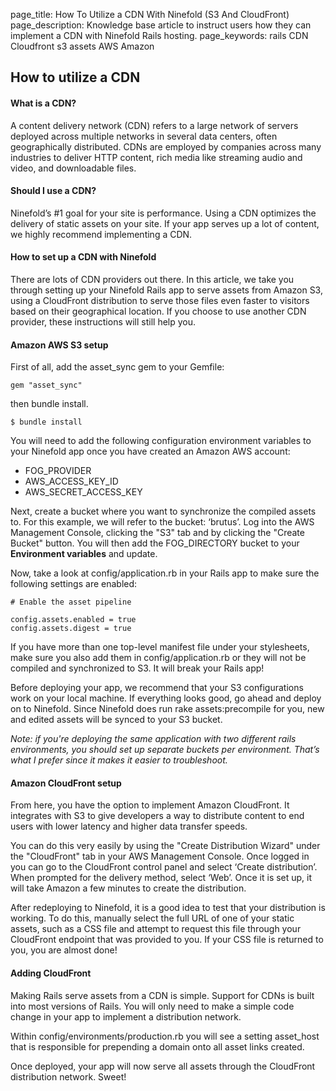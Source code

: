 page_title: How To Utilize a CDN With Ninefold (S3 And CloudFront)
page_description: Knowledge base article to instruct users how they can implement a CDN with Ninefold Rails hosting. 
page_keywords: rails CDN Cloudfront s3 assets AWS Amazon

## How to utilize a CDN 

#### What is a CDN?

A content delivery network (CDN) refers to a large network of servers deployed across multiple networks in several data centers, often geographically distributed. CDNs are employed by companies across many industries to deliver HTTP content, rich media like streaming audio and video, and downloadable files.

#### Should I use a CDN?

Ninefold’s #1 goal for your site is performance. Using a CDN optimizes the delivery of static assets on your site. If your app serves up a lot of content, we highly recommend implementing a CDN.

#### How to set up a CDN with Ninefold

There are lots of CDN providers out there. In this article, we take you through setting up your Ninefold Rails app to serve assets from Amazon S3, using a CloudFront distribution to serve those files even faster to visitors based on their geographical location. If you choose to use another CDN provider, these instructions will still help you.

#### Amazon AWS S3 setup

First of all, add the asset_sync gem to your Gemfile:

	gem "asset_sync"

then bundle install.

	$ bundle install

You will need to add the following configuration environment variables to your Ninefold app once you have created an Amazon AWS account:

* FOG_PROVIDER
* AWS_ACCESS_KEY_ID
* AWS_SECRET_ACCESS_KEY

Next, create a bucket where you want to synchronize the compiled assets to. For this example, we will refer to the bucket: ‘brutus’. Log into the AWS Management Console, clicking the "S3" tab and by clicking the "Create Bucket" button. You will then add the FOG_DIRECTORY bucket to your __Environment variables__ and update.

Now, take a look at config/application.rb in your Rails app to make sure the following settings are enabled:

	# Enable the asset pipeline

	config.assets.enabled = true
	config.assets.digest = true

If you have more than one top-level manifest file under your stylesheets, make sure you also add them in config/application.rb or they will not be compiled and synchronized to S3. It will break your Rails app!

Before deploying your app, we recommend that your S3 configurations work on your local machine. If everything looks good, go ahead and deploy on to Ninefold. Since Ninefold does run rake assets:precompile for you, new and edited assets will be synced to your S3 bucket.

_Note: if you're deploying the same application with two different rails environments, you should set up separate buckets per environment. That’s what I prefer since it makes it easier to troubleshoot._

#### Amazon CloudFront setup

From here, you have the option to implement Amazon CloudFront. It integrates with S3 to give developers a way to distribute content to end users with lower latency and higher data transfer speeds.

You can do this very easily by using the "Create Distribution Wizard" under the "CloudFront" tab in your AWS Management Console. Once logged in you can go to the CloudFront control panel and select ‘Create distribution’. When prompted for the delivery method, select ‘Web’. Once it is set up, it will take Amazon a few minutes to create the distribution.

After redeploying to Ninefold, it is a good idea to test that your distribution is working. To do this, manually select the full URL of one of your static assets, such as a CSS file and attempt to request this file through your CloudFront endpoint that was provided to you. If your CSS file is returned to you, you are almost done!

#### Adding CloudFront 

Making Rails serve assets from a CDN is simple. Support for CDNs is built into most versions of Rails. You will only need to make a simple code change in your app to implement a distribution network.

Within config/environments/production.rb you will see a setting asset_host that is responsible for prepending a domain onto all asset links created.

Once deployed, your app will now serve all assets through the CloudFront distribution network. Sweet!
